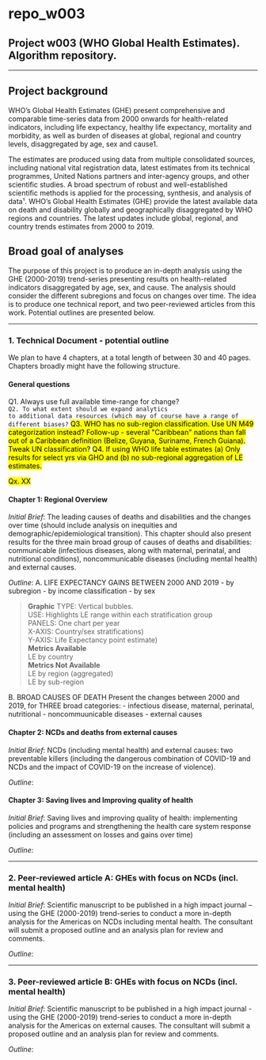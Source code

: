 # repo_w003
## Project w003 (WHO Global Health Estimates). Algorithm repository.

---
## Project background
WHO’s Global Health Estimates (GHE) present comprehensive and comparable time-series data from 2000 onwards for health-related indicators, including life expectancy, healthy life expectancy, mortality and morbidity, as well as burden of diseases at global, regional and country levels, disaggregated by age, sex and cause1.<br>

The estimates are produced using data from multiple consolidated sources, including national vital registration data, latest estimates from its technical programmes, United Nations partners and inter-agency groups, and other scientific studies. A broad spectrum of robust and well-established scientific methods is applied for the processing, synthesis, and analysis of data¹.
WHO’s Global Health Estimates (GHE) provide the latest available data on death and disability globally and geographically disaggregated by WHO regions and countries. The latest updates include global, regional, and country trends estimates from 2000 to 2019.<br>

## Broad goal of analyses
The purpose of this project is to produce an in-depth analysis using the GHE (2000-2019) trend-series presenting results on health-related indicators disaggregated by age, sex, and cause. The analysis should consider the different subregions and focus on changes over time. The idea is to produce one technical report, and two peer-reviewed articles from this work. Potential outlines are presented below.

---
### 1. Technical Document - potential outline
We plan to have 4 chapters, at a total length of between 30 and 40 pages. Chapters broadly might have the following structure.

#### General questions
<quote>Q1. Always use full available time-range for change?</quote><br>
<code>Q2. To what extent should we expand analytics to additional data resources (which may of course have a range of different biases?</code>
<mark>Q3. WHO has no sub-region classification. Use UN M49 categorization instead? Follow-up - several "Caribbean" nations than fall out of a Caribbean definition (Belize, Guyana, Suriname, French Guiana). Tweak UN classification?</mark>
<mark>Q4. If using WHO life table estimates (a) Only results for select yrs via GHO and (b) no sub-regional aggregation of LE estimates. 


<mark>Qx. XX</mark>

#### Chapter 1: Regional Overview
_Initial Brief_: The leading causes of deaths and disabilities and the changes over time (should include analysis on inequities and demographic/epidemiological transition). This chapter should also present results for the three main broad group of causes of deaths and disabilities: communicable (infectious diseases, along with maternal, perinatal, and nutritional conditions), noncommunicable diseases (including mental health) and external causes.

_Outline_: 
A. LIFE EXPECTANCY GAINS BETWEEN 2000 AND 2019
    - by subregion
    - by income classification
    - by sex

> **Graphic** 
> TYPE:   Vertical bubbles.<br> 
> USE:    Highlights LE range within each stratification group<br>
> PANELS: One chart per year<br> 
> X-AXIS: Country/sex stratifications)<br> 
> Y-AXIS: Life Expectancy point estimate)<br>
> **Metrics Available**<br>
> LE by country<br> 
> **Metrics Not Available**<br>
> LE by region (aggregated)<br> 
> LE by sub-region<br>


B. BROAD CAUSES OF DEATH
Present the changes between 2000 and 2019, for THREE broad categories:
    - infectious disease, maternal, perinatal, nutritional
    - noncommuunicable diseases
    - external causes
 

#### Chapter 2: NCDs and deaths from external causes
_Initial Brief_: NCDs (including mental health) and external causes: two preventable killers
(including the dangerous combination of COVID-19 and NCDs and the impact of COVID-19 on the increase of violence).

_Outline_: 


#### Chapter 3: Saving lives and Improving quality of health
_Initial Brief_: Saving lives and improving quality of health: implementing policies and programs and strengthening the health care system response (including an assessment on losses and gains over time)

_Outline_: 


---
### 2. Peer-reviewed article A: GHEs with focus on NCDs (incl. mental health)
_Initial Brief_: Scientific manuscript to be published in a high impact journal – using the GHE (2000-2019) trend-series to conduct a more in-depth analysis for the Americas on NCDs including mental health. The consultant will submit a proposed outline and an analysis plan for review and comments.

_Outline_: 


---
### 3. Peer-reviewed article B: GHEs with focus on NCDs (incl. mental health)
_Initial Brief_: Scientific manuscript to be published in a high impact journal - using the GHE (2000-2019) trend-series to conduct a more in-depth analysis for the Americas on external causes. The consultant will submit a proposed outline and an analysis plan for review and comments.

_Outline_: 
